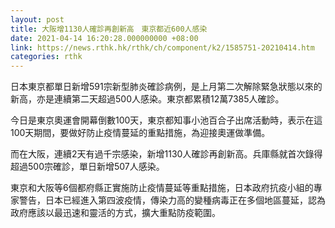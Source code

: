 ```yaml
---
layout: post
title: 大阪增1130人確診再創新高　東京都近600人感染
date: 2021-04-14 16:20:28.000000000 +08:00
link: https://news.rthk.hk/rthk/ch/component/k2/1585751-20210414.htm
categories: rthk
---
```


日本東京都單日新增591宗新型肺炎確診病例，是上月第二次解除緊急狀態以來的新高，亦是連續第二天超過500人感染。東京都累積12萬7385人確診。

今日是東京奧運會開幕倒數100天，東京都知事小池百合子出席活動時，表示在這100天期間，要做好防止疫情蔓延的重點措施，為迎接奧運做準備。

而在大阪，連續2天有過千宗感染，新增1130人確診再創新高。兵庫縣就首次錄得超過500宗確診，單日新增507人感染。

東京和大阪等6個都府縣正實施防止疫情蔓延等重點措施，日本政府抗疫小組的專家警告，日本已經進入第四波疫情，傳染力高的變種病毒正在多個地區蔓延，認為政府應該以最迅速和靈活的方式，擴大重點防疫範圍。
